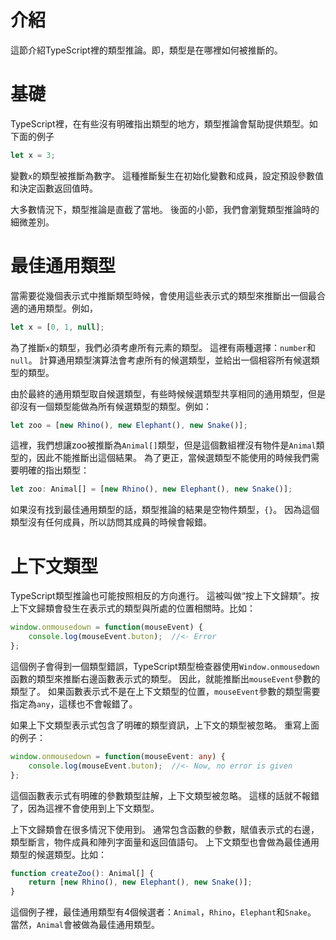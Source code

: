 # 介紹

這節介紹TypeScript裡的類型推論。即，類型是在哪裡如何被推斷的。

# 基礎

TypeScript裡，在有些沒有明確指出類型的地方，類型推論會幫助提供類型。如下面的例子

```ts
let x = 3;
```

變數`x`的類型被推斷為數字。
這種推斷髮生在初始化變數和成員，設定預設參數值和決定函數返回值時。

大多數情況下，類型推論是直截了當地。
後面的小節，我們會瀏覽類型推論時的細微差別。

# 最佳通用類型

當需要從幾個表示式中推斷類型時候，會使用這些表示式的類型來推斷出一個最合適的通用類型。例如，

```ts
let x = [0, 1, null];
```

為了推斷`x`的類型，我們必須考慮所有元素的類型。
這裡有兩種選擇：`number`和`null`。
計算通用類型演算法會考慮所有的候選類型，並給出一個相容所有候選類型的類型。

由於最終的通用類型取自候選類型，有些時候候選類型共享相同的通用類型，但是卻沒有一個類型能做為所有候選類型的類型。例如：

```ts
let zoo = [new Rhino(), new Elephant(), new Snake()];
```

這裡，我們想讓zoo被推斷為`Animal[]`類型，但是這個數組裡沒有物件是`Animal`類型的，因此不能推斷出這個結果。
為了更正，當候選類型不能使用的時候我們需要明確的指出類型：

```ts
let zoo: Animal[] = [new Rhino(), new Elephant(), new Snake()];
```

如果沒有找到最佳通用類型的話，類型推論的結果是空物件類型，`{}`。
因為這個類型沒有任何成員，所以訪問其成員的時候會報錯。


# 上下文類型

TypeScript類型推論也可能按照相反的方向進行。
這被叫做“按上下文歸類”。按上下文歸類會發生在表示式的類型與所處的位置相關時。比如：

```ts
window.onmousedown = function(mouseEvent) {
    console.log(mouseEvent.buton);  //<- Error
};
```

這個例子會得到一個類型錯誤，TypeScript類型檢查器使用`Window.onmousedown`函數的類型來推斷右邊函數表示式的類型。
因此，就能推斷出`mouseEvent`參數的類型了。
如果函數表示式不是在上下文類型的位置，`mouseEvent`參數的類型需要指定為`any`，這樣也不會報錯了。

如果上下文類型表示式包含了明確的類型資訊，上下文的類型被忽略。
重寫上面的例子：

```ts
window.onmousedown = function(mouseEvent: any) {
    console.log(mouseEvent.buton);  //<- Now, no error is given
};
```

這個函數表示式有明確的參數類型註解，上下文類型被忽略。
這樣的話就不報錯了，因為這裡不會使用到上下文類型。

上下文歸類會在很多情況下使用到。
通常包含函數的參數，賦值表示式的右邊，類型斷言，物件成員和陣列字面量和返回值語句。
上下文類型也會做為最佳通用類型的候選類型。比如：

```ts
function createZoo(): Animal[] {
    return [new Rhino(), new Elephant(), new Snake()];
}
```

這個例子裡，最佳通用類型有4個候選者：`Animal`，`Rhino`，`Elephant`和`Snake`。
當然，`Animal`會被做為最佳通用類型。
